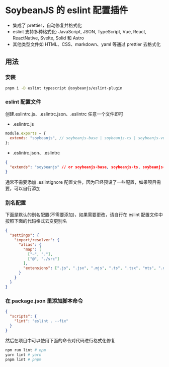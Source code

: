 # SoybeanJS 的 eslint 配置插件

- 集成了 prettier，自动修复并格式化
- eslint 支持多种格式化: JavaScript, JSON, TypeScript, Vue, React, ReactNative, Svelte, Solid 和 Astro
- 其他类型文件如 HTML、CSS、markdown、yaml 等通过 prettier 去格式化

## 用法

### 安装

```bash
pnpm i -D eslint typescript @soybeanjs/eslint-plugin
```

### eslint 配置文件

创建.eslintrc.js、.eslintrc.json、.eslintrc 任意一个文件即可

- .eslintrc.js

```js
module.exports = {
  extends: "soybeanjs", // soybeanjs-base | soybeanjs-ts | soybeanjs-vue | soybeanjs-vue2 | soybeanjs-react | soybeanjs-react-native | soybeanjs-svelte | soybeanjs-solid
};
```

- .eslintrc.json、.eslintrc

```json
{
  "extends": "soybeanjs" // or soybeanjs-base, soybeanjs-ts, soybeanjs-vue, soybeanjs-vue2, soybeanjs-react, soybeanjs-react-native, soybeanjs-svelte, soybeanjs-solid
}
```

通常不需要添加 .eslintignore 配置文件，因为已经预设了一些配置，如果项目需要，可以自行添加

### 别名配置

下面是默认的别名配置(不需要添加)，如果需要更改，请自行在 eslint 配置文件中按照下面的代码格式去变更别名

```json
{
  "settings": {
    "import/resolver": {
      "alias": {
        "map": [
          ["~", "."],
          ["@", "./src"]
        ],
        "extensions": [".js", ".jsx", ".mjs", ".ts", ".tsx", "mts", ".d.ts"]
      }
    }
  }
}
```

### 在 package.json 里添加脚本命令

```json
{
  "scripts": {
    "lint": "eslint . --fix"
  }
}
```

然后在项目中可以使用下面的命令对代码进行格式化修复

```bash
npm run lint # npm
yarn lint # yarn
pnpm lint # pnpm

```
